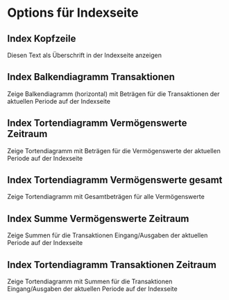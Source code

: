 # Options für Indexseite

## Index Kopfzeile

Diesen Text als Überschrift in der Indexseite anzeigen

## Index Balkendiagramm Transaktionen

Zeige Balkendiagramm \(horizontal\) mit Beträgen für die Transaktionen der aktuellen Periode auf der Indexseite

## Index Tortendiagramm Vermögenswerte Zeitraum

Zeige Tortendiagramm mit Beträgen für die Vermögenswerte der aktuellen Periode auf der Indexseite

## Index Tortendiagramm Vermögenswerte gesamt

Zeige Tortendiagramm mit Gesamtbeträgen für alle Vermögenswerte

## Index Summe Vermögenswerte Zeitraum

Zeige Summen für die Transaktionen Eingang/Ausgaben der aktuellen Periode auf der Indexseite

## Index Tortendiagramm Transaktionen Zeitraum

Zeige Tortendiagramm mit Summen für die Transaktionen Eingang/Ausgaben der aktuellen Periode auf der Indexseite

